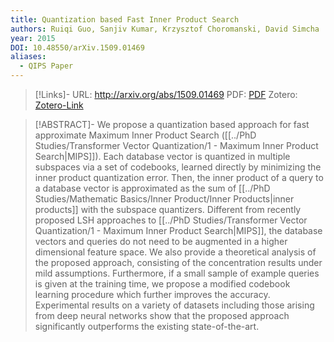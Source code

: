 ```yaml
---
title: Quantization based Fast Inner Product Search
authors: Ruiqi Guo, Sanjiv Kumar, Krzysztof Choromanski, David Simcha
year: 2015
DOI: 10.48550/arXiv.1509.01469
aliases:
  - QIPS Paper
---
```


>[!Links]-
>URL: http://arxiv.org/abs/1509.01469
>PDF: [PDF](guo2015.pdf)
>Zotero: [Zotero-Link](zotero://select/items/@guo2015)

>[!ABSTRACT]-
>We propose a quantization based approach for fast approximate Maximum Inner Product Search ([[../PhD Studies/Transformer Vector Quantization/1 - Maximum Inner Product Search|MIPS]]). Each database vector is quantized in multiple subspaces via a set of codebooks, learned directly by minimizing the inner product quantization error. Then, the inner product of a query to a database vector is approximated as the sum of [[../PhD Studies/Mathematic Basics/Inner Product/Inner Products|inner products]] with the subspace quantizers. Different from recently proposed LSH approaches to [[../PhD Studies/Transformer Vector Quantization/1 - Maximum Inner Product Search|MIPS]], the database vectors and queries do not need to be augmented in a higher dimensional feature space. We also provide a theoretical analysis of the proposed approach, consisting of the concentration results under mild assumptions. Furthermore, if a small sample of example queries is given at the training time, we propose a modified codebook learning procedure which further improves the accuracy. Experimental results on a variety of datasets including those arising from deep neural networks show that the proposed approach significantly outperforms the existing state-of-the-art.


